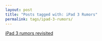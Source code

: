 ```yaml
---
layout: post
title: "Posts tagged with: iPad 3 Rumors"
permalink: tags/ipad-3-rumors/
---
```

[iPad 3 rumors revisited](/2012/02/ipad-3-rumors-revisited)

